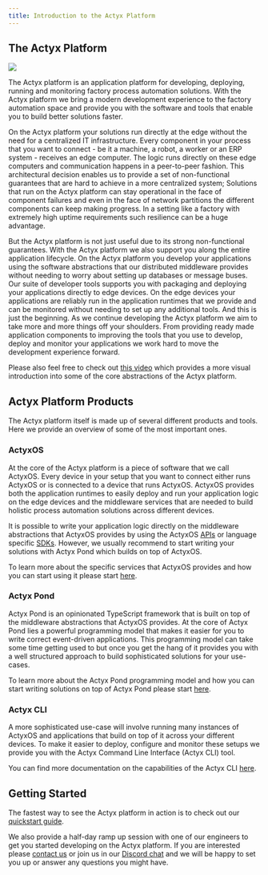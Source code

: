 ```yaml
--- 
title: Introduction to the Actyx Platform
---
```


## The Actyx Platform

![](/images/landing_page/actyx_platform.png)

The Actyx platform is an application platform for developing, deploying, running and monitoring factory process automation solutions. With the Actyx platform we bring a modern development experience to the factory automation space and provide you with the software and tools that enable you to build better solutions faster.

On the Actyx platform your solutions run directly at the edge without the need for a centralized IT infrastructure. Every component in your process that you want to connect - be it a machine, a robot, a worker or an ERP system - receives an edge computer. The logic runs directly on these edge computers and communication happens in a peer-to-peer fashion. This architectural decision enables us to provide a set of non-functional guarantees that are hard to achieve in a more centralized system; Solutions that run on the Actyx platform can stay operational in the face of component failures and even in the face of network partitions the different components can keep making progress. In a setting like a factory with extremely high uptime requirements such resilience can be a huge advantage. 

But the Actyx platform is not just useful due to its strong non-functional guarantees. With the Actyx platform we also support you along the entire application lifecycle. On the Actyx platform you develop your applications using the software abstractions that our distributed middleware provides without needing to worry about setting up databases or message buses. Our suite of developer tools supports you with packaging and deploying your applications directly to edge devices. On the edge devices your applications are reliably run in the application runtimes that we provide and can be monitored without needing to set up any additional tools. And this is just the beginning. As we continue developing the Actyx platform we aim to take more and more things off your shoulders. From providing ready made application components to improving the tools that you use to develop, deploy and monitor your applications we work hard to move the development experience forward.

Please also feel free to check out [this video](https://www.youtube.com/watch?v=T36Gsae9woo) which provides a more visual introduction into some of the core abstractions of the Actyx platform.

## Actyx Platform Products

The Actyx platform itself is made up of several different products and tools. Here we provide an overview of some of the most important ones.

### ActyxOS
At the core of the Actyx platform is a piece of software that we call ActyxOS. Every device in your setup that you want to connect either runs ActyxOS or is connected to a device that runs ActyxOS. ActyxOS provides both the application runtimes to easily deploy and run your application logic on the edge devices and the middleware services that are needed to build holistic process automation solutions across different devices.

It is possible to write your application logic directly on the middleware abstractions that ActyxOS provides by using the ActyxOS [APIs](os/api/event-service.md) or language specific [SDKs](os/sdks/js-ts.md). However, we usually recommend to start writing your solutions with Actyx Pond which builds on top of ActyxOS.

To learn more about the specific services that ActyxOS provides and how you can start using it please start [here](os/introduction.md).

### Actyx Pond
Actyx Pond is an opinionated TypeScript framework that is built on top of the middleware abstractions that ActyxOS provides. At the core of Actyx Pond lies a powerful programming model that makes it easier for you to write correct event-driven applications. This programming model can take some time getting used to but once you get the hang of it provides you with a well structured approach to build sophisticated solutions for your use-cases.

To learn more about the Actyx Pond programming model and how you can start writing solutions on top of Actyx Pond please start [here](pond/getting-started.md).

### Actyx CLI
A more sophisticated use-case will involve running many instances of ActyxOS and applications that build on top of it across your different devices. To make it easier to deploy, configure and monitor these setups we provide you with the Actyx Command Line Interface (Actyx CLI) tool.

You can find more documentation on the capabilities of the Actyx CLI [here](cli/getting-started.md).

## Getting Started
The fastest way to see the Actyx platform in action is to check out our [quickstart guide](quickstart.md).

We also provide a half-day ramp up session with one of our engineers to get you started developing on the Actyx platform. If you are interested please [contact us](https://www.actyx.com/contact) or join us in our [Discord chat](https://discord.gg/262yJhc) and we will be happy to set you up or answer any questions you might have.